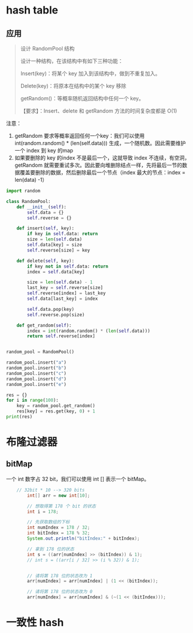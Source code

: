 # hash table





## 应用

> 设计 RandomPool 结构
>
> 设计一种结构，在该结构中有如下三种功能：
>
> Insert(key)：将某个 key 加入到该结构中，做到不重复加入。
>
> Delete(key)：将原本在结构中的某个 key 移除
>
> getRandom()：等概率随机返回结构中任何一个 key。
>
> 【要求】：Insert、delete 和 getRandom 方法的时间复杂度都是 O(1)  

注意：

1. getRandom 要求等概率返回任何一个key：我们可以使用 int(random.random() * (len(self.data))) 生成，一个随机数。因此需要维护一个 index 到 key 的map
2. 如果要删除的 key 的index 不是最后一个，这就导致 index 不连续，有空洞，getRandom 就需要重试多次。因此要向堆删除结点一样，先将最后一节的数据覆盖要删除的数据，然后删除最后一个节点（index 最大的节点：index = len(data) -1）



```python
import random

class RandomPool:
    def __init__(self):
        self.data = {}
        self.reverse = {}

    def insert(self, key):
        if key in self.data: return
        size = len(self.data)
        self.data[key] = size
        self.reverse[size] = key

    def delete(self, key):
        if key not in self.data: return
        index = self.data[key]

        size = len(self.data) - 1
        last_key = self.reverse[size]
        self.reverse[index] = last_key
        self.data[last_key] = index

        self.data.pop(key)
        self.reverse.pop(size)

    def get_random(self):
        index = int(random.random() * (len(self.data)))
        return self.reverse[index]


random_pool = RandomPool()

random_pool.insert("a")
random_pool.insert("b")
random_pool.insert("c")
random_pool.insert("d")
random_pool.insert("e")

res = {}
for i in range(100):
    key = random_pool.get_random()
    res[key] = res.get(key, 0) + 1
print(res)
```



# 布隆过滤器



## bitMap

一个 int 数字占 32 bit，我们可以使用 int [] 表示一个 bitMap。

```java
    // 32bit * 10 --> 320 bits
        int[] arr = new int[10];

        // 想取得第 178 个 bit 的状态
        int i = 178;

        // 先获取数组的下标
        int numIndex = 178 / 32;
        int bitIndex = 178 % 32;
        System.out.println("bitIndex:" + bitIndex);

        // 拿到 178 位的状态
        int s = ((arr[numIndex] >> (bitIndex)) & 1);
        // int s = ((arr[i / 32] >> (i % 32)) & 1);


        // 请将第 178 位的状态改为 1
        arr[numIndex] = arr[numIndex] | (1 << (bitIndex));

        // 请将第 178 位的状态改为 0
        arr[numIndex] = arr[numIndex] & (~(1 << (bitIndex)));
```





# 一致性 hash

